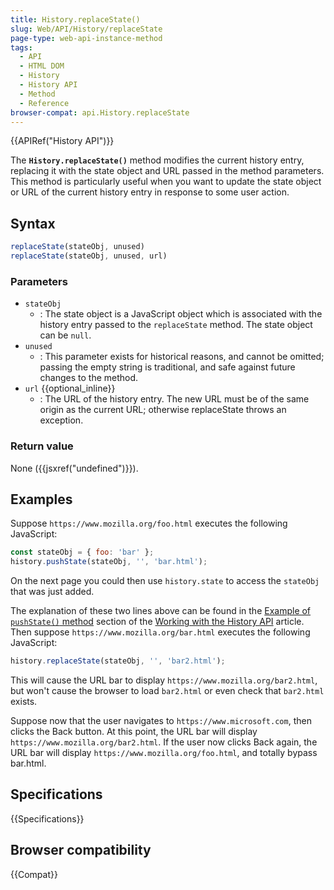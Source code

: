 ```yaml
---
title: History.replaceState()
slug: Web/API/History/replaceState
page-type: web-api-instance-method
tags:
  - API
  - HTML DOM
  - History
  - History API
  - Method
  - Reference
browser-compat: api.History.replaceState
---
```


{{APIRef("History API")}}

The **`History.replaceState()`** method modifies the current
history entry, replacing it with the state object and
URL passed in the method parameters. This method is particularly useful
when you want to update the state object or URL of the current history entry in response
to some user action.

## Syntax

```js
replaceState(stateObj, unused)
replaceState(stateObj, unused, url)
```

### Parameters

- `stateObj`
  - : The state object is a JavaScript object which is associated with the history entry
    passed to the `replaceState` method. The state object can be
    `null`.
- `unused`
  - : This parameter exists for historical reasons, and cannot be omitted; passing the empty string is traditional, and safe against future changes to the method.
- `url` {{optional_inline}}
  - : The URL of the history entry. The new URL must be of the same origin as the current
    URL; otherwise replaceState throws an exception.

### Return value

None ({{jsxref("undefined")}}).

## Examples

Suppose `https://www.mozilla.org/foo.html` executes the following JavaScript:

```js
const stateObj = { foo: 'bar' };
history.pushState(stateObj, '', 'bar.html');
```

On the next page you could then use `history.state` to access the `stateObj` that was just added.

The explanation of these two lines above can be found in the [Example of `pushState()` method](/en-US/docs/Web/API/History_API/Working_with_the_History_API#example_of_pushstate_method) section of the [Working with the History API](/en-US/docs/Web/API/History_API/Working_with_the_History_API) article. Then suppose
`https://www.mozilla.org/bar.html` executes the following
JavaScript:

```js
history.replaceState(stateObj, '', 'bar2.html');
```

This will cause the URL bar to display
`https://www.mozilla.org/bar2.html`, but won't cause the browser
to load `bar2.html` or even check that `bar2.html` exists.

Suppose now that the user navigates to
`https://www.microsoft.com`, then clicks the Back button. At this
point, the URL bar will display `https://www.mozilla.org/bar2.html`.
If the user now clicks Back again, the URL bar will
display `https://www.mozilla.org/foo.html`, and totally bypass bar.html.

## Specifications

{{Specifications}}

## Browser compatibility

{{Compat}}
